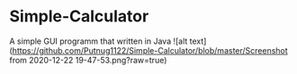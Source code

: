# Simple-Calculator 

A simple GUI programm that written in Java
![alt text](https://github.com/Putnug1122/Simple-Calculator/blob/master/Screenshot from 2020-12-22 19-47-53.png?raw=true)
